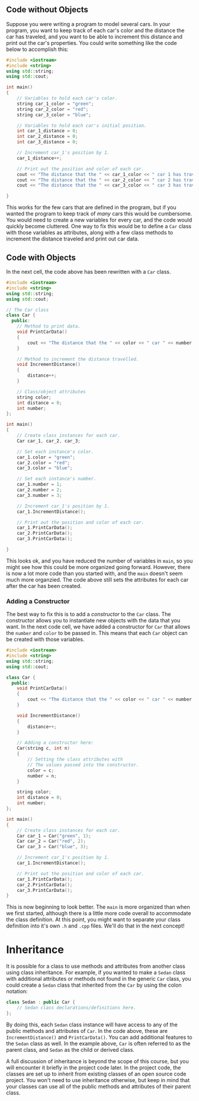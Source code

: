 ## Code without Objects

Suppose you were writing a program to model several cars. In your program, you want to keep track of each car's color and the distance the car has traveled, and you want to be able to increment this distance and print out the car's properties. You could write something like the code below to accomplish this:

```c++
#include <iostream>
#include <string>
using std::string;
using std::cout;

int main()
{
    // Variables to hold each car's color.
    string car_1_color = "green";
    string car_2_color = "red";
    string car_3_color = "blue";

    // Variables to hold each car's initial position.
    int car_1_distance = 0;
    int car_2_distance = 0;
    int car_3_distance = 0;

    // Increment car_1's position by 1.
    car_1_distance++;

    // Print out the position and color of each car.
    cout << "The distance that the " << car_1_color << " car 1 has traveled is: " << car_1_distance << "\n";
    cout << "The distance that the " << car_2_color << " car 2 has traveled is: " << car_2_distance << "\n";
    cout << "The distance that the " << car_3_color << " car 3 has traveled is: " << car_3_distance << "\n";

}
```

This works for the few cars that are defined in the program, but if you wanted the program to keep track of _many_ cars this would be cumbersome. You would need to create a new variables for every car, and the code would quickly become cluttered. One way to fix this would be to define a `Car` class with those variables as attributes, along with a few class methods to increment the distance traveled and print out car data.

## Code with Objects

In the next cell, the code above has been rewritten with a `Car` class.

```c++
#include <iostream>
#include <string>
using std::string;
using std::cout;

// The Car class
class Car {
  public:
    // Method to print data.
    void PrintCarData()
    {
        cout << "The distance that the " << color << " car " << number << " has traveled is: " << distance << "\n";
    }

    // Method to increment the distance travelled.
    void IncrementDistance()
    {
        distance++;
    }

    // Class/object attributes
    string color;
    int distance = 0;
    int number;
};

int main()
{
    // Create class instances for each car.
    Car car_1, car_2, car_3;

    // Set each instance's color.
    car_1.color = "green";
    car_2.color = "red";
    car_3.color = "blue";

    // Set each instance's number.
    car_1.number = 1;
    car_2.number = 2;
    car_3.number = 3;

    // Increment car_1's position by 1.
    car_1.IncrementDistance();

    // Print out the position and color of each car.
    car_1.PrintCarData();
    car_2.PrintCarData();
    car_3.PrintCarData();

}
```

This looks ok, and you have reduced the number of variables in `main`, so you might see how this could be more organized going forward. However, there is now a lot more code than you started with, and the `main` doesn't seem much more organzied. The code above still sets the attributes for each car after the car has been created.

### Adding a Constructor

The best way to fix this is to add a _constructor_ to the `Car` class. The constructor allows you to instantiate new objects with the data that you want. In the next code cell, we have added a constructor for `Car` that allows the `number` and `color` to be passed in. This means that each `Car` object can be created with those variables.

```c++
#include <iostream>
#include <string>
using std::string;
using std::cout;

class Car {
  public:
    void PrintCarData()
    {
        cout << "The distance that the " << color << " car " << number << " has traveled is: " << distance << "\n";
    }

    void IncrementDistance()
    {
        distance++;
    }

    // Adding a constructor here:
    Car(string c, int n)
    {
        // Setting the class attributes with
        // The values passed into the constructor.
        color = c;
        number = n;
    }

    string color;
    int distance = 0;
    int number;
};

int main()
{
    // Create class instances for each car.
    Car car_1 = Car("green", 1);
    Car car_2 = Car("red", 2);
    Car car_3 = Car("blue", 3);

    // Increment car_1's position by 1.
    car_1.IncrementDistance();

    // Print out the position and color of each car.
    car_1.PrintCarData();
    car_2.PrintCarData();
    car_3.PrintCarData();
}
```

This is now beginning to look better. The `main` is more organized than when we first started, although there is a little more code overall to accommodate the class definition. At this point, you might want to separate your class definition into it's own `.h` and `.cpp` files. We'll do that in the next concept!

# Inheritance

It is possible for a class to use methods and attributes from another class using class inheritance. For example, if you wanted to make a `Sedan` class with additional attributes or methods not found in the generic `Car` class, you could create a `Sedan` class that inherited from the `Car` by using the colon notation:

```c++
class Sedan : public Car {
    // Sedan class declarations/definitions here.
};
```

By doing this, each `Sedan` class instance will have access to any of the public methods and attributes of `Car`. In the code above, these are `IncrementDistance()` and `PrintCarData()`. You can add additional features to the `Sedan` class as well. In the example above, `Car` is often referred to as the parent class, and `Sedan` as the child or derived class.

A full discussion of inheritance is beyond the scope of this course, but you will encounter it briefly in the project code later. In the project code, the classes are set up to inherit from existing classes of an open source code project. You won't need to use inheritance otherwise, but keep in mind that your classes can use all of the public methods and attributes of their parent class.
